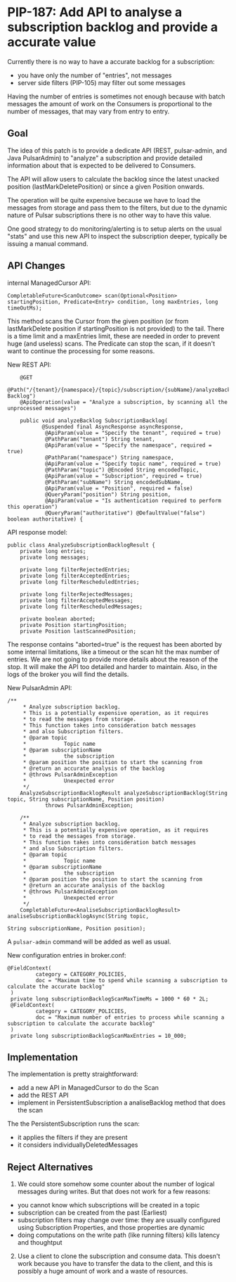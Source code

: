 # PIP-187: Add API to analyse a subscription backlog and provide a accurate value

Currently there is no way to have a accurate backlog for a subscription:
- you have only the number of "entries", not messages
- server side filters (PIP-105) may filter out some messages

Having the number of entries is sometimes not enough because with batch messages the amount of work on the Consumers is proportional to the number of messages, that may vary from entry to entry.


## Goal

The idea of this patch is to provide a dedicate API (REST, pulsar-admin, and Java PulsarAdmin) to "analyze" a subscription and provide detailed information about that is expected to be delivered to Consumers.

The API will allow users to calculate the backlog since the latest unacked position (lastMarkDeletePosition) or since a given Position onwards.

The operation will be quite expensive because we have to load the messages from storage and pass them to the filters, but due to the dynamic nature of Pulsar subscriptions there is no other way to have this value.

One good strategy to do monitoring/alerting is to setup alerts on the usual "stats" and use this new API to inspect the subscription deeper, typically be issuing a manual command.

## API Changes

internal ManagedCursor API:
 
`CompletableFuture<ScanOutcome> scan(Optional<Position> startingPosition, Predicate<Entry> condition, long maxEntries, long timeOutMs);`

This method scans the Cursor from the given position (or from lastMarkDelete position if startingPosition is not provided) to the tail.
There is a time limit and a maxEntries limit, these are needed in order to prevent huge (and useless) scans.
The Predicate can stop the scan, if it doesn't want to continue the processing for some reasons.

New REST API:

```
    @GET
    @Path("/{tenant}/{namespace}/{topic}/subscription/{subName}/analyzeBacklog Backlog")
    @ApiOperation(value = "Analyze a subscription, by scanning all the unprocessed messages")
           
    public void analyzeBacklog SubscriptionBacklog(
           @Suspended final AsyncResponse asyncResponse,
            @ApiParam(value = "Specify the tenant", required = true)
            @PathParam("tenant") String tenant,
            @ApiParam(value = "Specify the namespace", required = true)
            @PathParam("namespace") String namespace,
            @ApiParam(value = "Specify topic name", required = true)
            @PathParam("topic") @Encoded String encodedTopic,
            @ApiParam(value = "Subscription", required = true)
            @PathParam("subName") String encodedSubName,
            @ApiParam(value = "Position", required = false)
            @QueryParam("position") String position,
            @ApiParam(value = "Is authentication required to perform this operation")
            @QueryParam("authoritative") @DefaultValue("false") boolean authoritative) {
```

API response model:
```
public class AnalyzeSubscriptionBacklogResult {
    private long entries;
    private long messages;

    private long filterRejectedEntries;
    private long filterAcceptedEntries;
    private long filterRescheduledEntries;

    private long filterRejectedMessages;
    private long filterAcceptedMessages;
    private long filterRescheduledMessages;

    private boolean aborted;
    private Position startingPosition;
    private Position lastScannedPosition;
```

The response contains "aborted=true" is the request has been aborted by some internal limitations, like a timeout or the scan hit the max number of entries.
We are not going to provide more details about the reason of the stop. It will make the API too detailed and harder to maintain. Also, in the logs of the broker you will find the details.


New PulsarAdmin API:
```
/**
     * Analyze subscription backlog.
     * This is a potentially expensive operation, as it requires
     * to read the messages from storage.
     * This function takes into consideration batch messages
     * and also Subscription filters.
     * @param topic
     *            Topic name
     * @param subscriptionName
     *            the subscription
     * @param position the position to start the scanning from
     * @return an accurate analysis of the backlog
     * @throws PulsarAdminException
     *            Unexpected error
     */
    AnalyzeSubscriptionBacklogResult analyzeSubscriptionBacklog(String topic, String subscriptionName, Position position)
            throws PulsarAdminException;

    /**
     * Analyze subscription backlog.
     * This is a potentially expensive operation, as it requires
     * to read the messages from storage.
     * This function takes into consideration batch messages
     * and also Subscription filters.
     * @param topic
     *            Topic name
     * @param subscriptionName
     *            the subscription
     * @param position the position to start the scanning from
     * @return an accurate analysis of the backlog
     * @throws PulsarAdminException
     *            Unexpected error
     */
    CompletableFuture<AnaliseSubscriptionBacklogResult> analiseSubscriptionBacklogAsync(String topic,
                                                                                        String subscriptionName, Position position);
```

A `pulsar-admin` command will be added as well as usual.

New configuration entries in broker.conf:
   ```
@FieldContext(
            category = CATEGORY_POLICIES,
            doc = "Maximum time to spend while scanning a subscription to calculate the accurate backlog"
    )
    private long subscriptionBacklogScanMaxTimeMs = 1000 * 60 * 2L;
    @FieldContext(
            category = CATEGORY_POLICIES,
            doc = "Maximum number of entries to process while scanning a subscription to calculate the accurate backlog"
    )
    private long subscriptionBacklogScanMaxEntries = 10_000;
```

## Implementation

The implementation is pretty straightforward:
- add a new API in ManagedCursor to do the Scan
- add the REST API
- implement in PersistentSubscription a analiseBacklog method that does the scan

The the PersistentSubscription runs the scan:
- it applies the filters if they are present
- it considers individuallyDeletedMessages
 
## Reject Alternatives

1) We could store somehow some counter about the number of logical messages during writes. But that does not work for a few reasons:
- you cannot know which subscriptions will be created in a topic
- subscription can be created from the past (Earliest)
- subscription filters may change over time: they are usually configured using Subscription Properties, and those properties are dynamic
- doing computations on the write path (like running filters) kills latency and thoughtput

2) Use a client to clone the subscription and consume data.
This doesn't work because you have to transfer the data to the client, and this is possibly a huge amount of work and a waste of resources.
